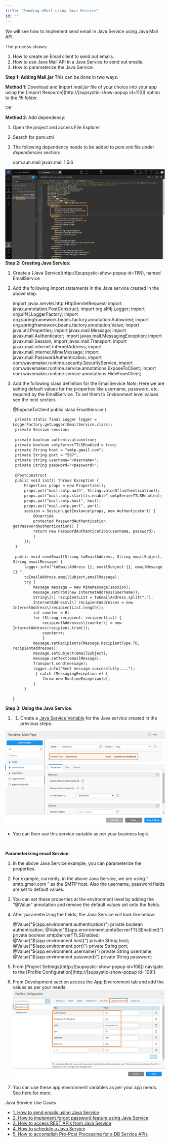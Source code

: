 ```yaml
---
title: "Sending eMail using Java Service"
id: ""
---
```


We will see how to implement send email in Java Service using Java Mail API.

The process shows:

1. How to create an Email client to send out emails.
2. How to use Java Mail API in a Java Service to send out emails.
3. How to parameterize the Java Service.

**Step 1: Adding Mail.jar** This can be done in two ways:

**Method 1**: Download and Import _mail.jar_ file of your choice into your app using the [Import Resource](http://[supsystic-show-popup id=112]) option to the _lib_ folder.

OR

**Method 2**: Add dependency:

1. Open the project and access File Explorer
2. Search for pom.xml
3. The following dependency needs to be added to _pom.xml_ file under _dependencies_ section:
    
    <dependency>
        <groupId>com.sun.mail</groupId> 
        <artifactId>javax.mail</artifactId> 
        <version>1.5.6</version> 
    </dependency>
    

[![](/learn/assets/email_pom.png)](/learn/assets/email_pom.png)**Step 2: Creating Java Service**:

1. Create a [Java Service](http://[supsystic-show-popup id=119]), named EmailService
2. Add the following import statements in the Java service created in the above step.
    
    import javax.servlet.http.HttpServletRequest;
    import javax.annotation.PostConstruct;
    import org.slf4j.Logger;
    import org.slf4j.LoggerFactory;
    import org.springframework.beans.factory.annotation.Autowired;
    import org.springframework.beans.factory.annotation.Value;
    import java.util.Properties;
    import javax.mail.Message;
    import javax.mail.Authenticator;
    import javax.mail.MessagingException;
    import javax.mail.Session;
    import javax.mail.Transport;
    import javax.mail.internet.InternetAddress;
    import javax.mail.internet.MimeMessage;
    import javax.mail.PasswordAuthentication;
    import com.wavemaker.runtime.security.SecurityService;
    import com.wavemaker.runtime.service.annotations.ExposeToClient;
    import com.wavemaker.runtime.service.annotations.HideFromClient;
    
3. Add the following class definition for the EmailService _Note_: Here we are setting default values for the properties like username, password, etc. required by the EmailService. To set them to Environment level values see the next section.
    
    @ExposeToClient
    public class EmailService {
    
        private static final Logger logger = LoggerFactory.getLogger(EmailService.class);
        private Session session;
    
        private boolean authentication=true;
        private boolean smtpServerTTLSEnabled = true;
        private String host = "smtp.gmail.com";
        private String port = "587";
        private String username="<Username>";
        private String password="<password>";
    
        @PostConstruct
        public void init() throws Exception {
            Properties props = new Properties();
            props.put("mail.smtp.auth", String.valueOf(authentication));
            props.put("mail.smtp.starttls.enable",smtpServerTTLSEnabled);
            props.put("mail.smtp.host", host);
            props.put("mail.smtp.port", port);
            session = Session.getInstance(props, new Authenticator() {
                @Override
                protected PasswordAuthentication getPasswordAuthentication() {
                return new PasswordAuthentication(username, password);
                }
            });
        }
    
        public void sendEmail(String toEmailAddress, String emailSubject, String emailMessage) {
            logger.info("toEmailAddress {}, emailSubject {}, emailMessage {} ",
            toEmailAddress,emailSubject,emailMessage);
            try {
                Message message = new MimeMessage(session);
                message.setFrom(new InternetAddress(username));
                String\[\] recipientList = toEmailAddress.split(",");
                InternetAddress\[\] recipientAddresses = new InternetAddress\[recipientList.length\];
                int counter = 0;
                for (String recipient: recipientList) {
                    recipientAddresses\[counter\] = new InternetAddress(recipient.trim());
                    counter++;
                    }
                message.setRecipients(Message.RecipientType.TO, recipientAddresses);
                message.setSubject(emailSubject);
                message.setText(emailMessage);
                Transport.send(message);
                logger.info("Sent message successfully....");
                 } catch (MessagingException e) {
                    throw new RuntimeException(e);
                }
            }
    }
    

**Step 3: Using the Java Service**:

1. 1. Create a [Java Service Variable](/learn/assets/var_sel.png) for the Java service created in the previous steps.

[![](/learn/assets/email_java_var.png)](/learn/assets/email_java_var.png)

- You can then use this service variable as per your business logic.

 

**Parameterizing email Service**:

1. In the above Java Service example, you can parameterize the properties.
2. For example, currently, in the above Java Service, we are using “ smtp.gmail.com ” as the SMTP host. Also the username, password fields are set to default values.
3. You can set these properties at the environment level by adding the “@Value” annotation and remove the default values set onto the fields.
4. After parameterizing the fields, the Java Service will look like below:
    
    @Value("${app.environment.authentication}")
    private boolean authentication;
    @Value("${app.environment.smtpServerTTLSEnabled}")
    private boolean smtpServerTTLSEnabled;
    @Value("${app.environment.host}")
    private String host;
    @Value("${app.environment.port}")
    private String port;
    @Value("${app.environment.username}")
    private String username;
    @Value("${app.environment.password}")
    private String password;
    
5. From [Project Settings](http://[supsystic-show-popup id=108]) navigate to the [Profile Configuration](http://[supsystic-show-popup id=109]).
6. From Development section access the App Environment tab and add the values as per your needs: [![](/learn/assets/email_app_env.png)](/learn/assets/email_app_env.png)
7. You can use these app environment variables as per your app needs. [See here for more](/learn/how-tos/using-app-environment-properties/).

Java Service Use Cases

- [1\. How to send emails using Java Service](/learn/how-tos/sending-email-using-java-service/)
- [2\. How to implement forgot password feature using Java Service](/learn/how-tos/implementing-forgot-password-feature-using-java-service/)
- [3\. How to access REST APIs from Java Service](/learn/how-tos/accessing-rest-apis-java-service/)
- [4\. How to schedule a Java Service](/learn/how-tos/scheduling-java-service/)
- [5\. How to accomplish Pre-Post Processing for a DB Service APIs](/learn/how-tos/pre-post-processing-db-service-apis/)

